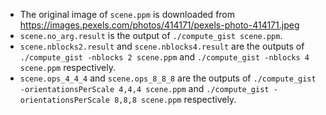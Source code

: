 * The original image of `scene.ppm` is downloaded from https://images.pexels.com/photos/414171/pexels-photo-414171.jpeg
* `scene.no_arg.result` is the output of `./compute_gist scene.ppm`.
* `scene.nblocks2.result` and `scene.nblocks4.result` are the outputs of `./compute_gist -nblocks 2 scene.ppm` and `./compute_gist -nblocks 4 scene.ppm` respectively.
* `scene.ops_4_4_4` and `scene.ops_8_8_8` are the outputs of `./compute_gist -orientationsPerScale 4,4,4 scene.ppm` and `./compute_gist -orientationsPerScale 8,8,8 scene.ppm` respectively.
